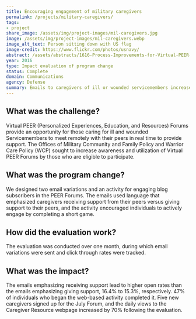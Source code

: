 ```yaml
---
title: Encouraging engagement of military caregivers
permalink: /projects/military-caregivers/
tags:
- project
share_image: /assets/img/project-images/mil-caregivers.jpg
image: /assets/img/project-images/mil-caregivers.webp
image_alt_text: Person sitting down with US flag
image-credit: https://www.flickr.com/photos/usnavy/
abstract: /assets/abstracts/1616-Process-Improvements-for-Virtual-PEER-Forums.pdf
year: 2016
type: Impact evaluation of program change
status: Complete
domain: Communications
agency: Defense
summary: Emails to caregivers of ill or wounded servicemembers increased awareness of available benefits
---
```

## What was the challenge?
Virtual PEER (Personalized Experiences, Education, and Resources) Forums provide an opportunity for those caring for ill and wounded Servicemembers to meet remotely with their peers in real time to provide support. The Offices of Military Community and Family Policy and Warrior Care Policy (WCP) sought to increase awareness and utilization of Virtual PEER Forums by those who are eligible to participate.

## What was the program change?
We designed two email variations and an activity for engaging blog subscribers in the PEER Forums. The emails used language that emphasized caregivers receiving support from their peers versus giving support to their peers, and the activity encouraged individuals to actively engage by completing a short game.

## How did the evaluation work?
The evaluation was conducted over one month, during which email variations were sent and click through rates were tracked.

## What was the impact?
The emails emphasizing receiving support lead to higher open rates than the emails emphasizing giving support, 16.4% to 15.3%, respectively. 47% of individuals who began the web-based activity completed it. Five new caregivers signed up for the July Forum, and the daily views to the Caregiver Resource webpage increased by 70% following the evaluation.

